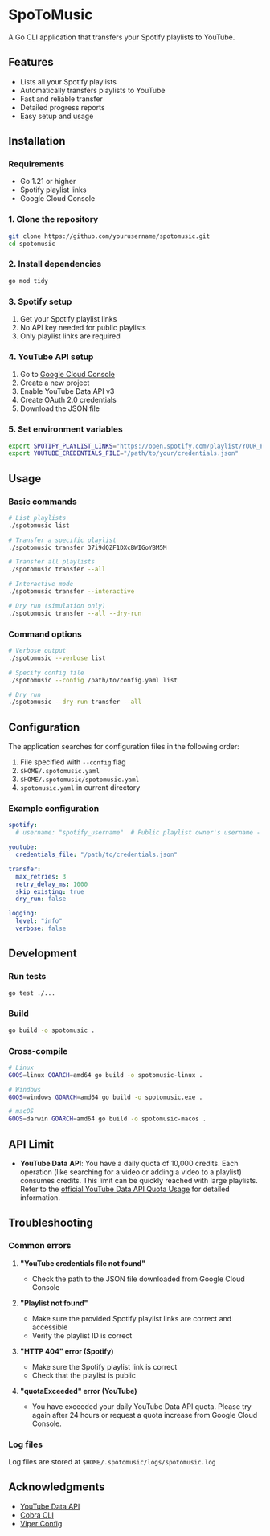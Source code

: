 # SpoToMusic

A Go CLI application that transfers your Spotify playlists to YouTube.

## Features

- Lists all your Spotify playlists
- Automatically transfers playlists to YouTube
- Fast and reliable transfer
- Detailed progress reports
- Easy setup and usage

## Installation

### Requirements

- Go 1.21 or higher
- Spotify playlist links
- Google Cloud Console 

### 1. Clone the repository

```bash
git clone https://github.com/yourusername/spotomusic.git
cd spotomusic
```

### 2. Install dependencies

```bash
go mod tidy
```

### 3. Spotify setup

1. Get your Spotify playlist links
2. No API key needed for public playlists
3. Only playlist links are required

### 4. YouTube API setup

1. Go to [Google Cloud Console](https://console.cloud.google.com/)
2. Create a new project
3. Enable YouTube Data API v3
4. Create OAuth 2.0 credentials
5. Download the JSON file

### 5. Set environment variables

```bash
export SPOTIFY_PLAYLIST_LINKS="https://open.spotify.com/playlist/YOUR_PLAYLIST_ID_1,https://open.spotify.com/playlist/YOUR_PLAYLIST_ID_2"
export YOUTUBE_CREDENTIALS_FILE="/path/to/your/credentials.json"
```
## Usage

### Basic commands

```bash
# List playlists
./spotomusic list

# Transfer a specific playlist
./spotomusic transfer 37i9dQZF1DXcBWIGoYBM5M

# Transfer all playlists
./spotomusic transfer --all

# Interactive mode
./spotomusic transfer --interactive

# Dry run (simulation only)
./spotomusic transfer --all --dry-run
```

### Command options

```bash
# Verbose output
./spotomusic --verbose list

# Specify config file
./spotomusic --config /path/to/config.yaml list

# Dry run
./spotomusic --dry-run transfer --all
```

## Configuration

The application searches for configuration files in the following order:

1. File specified with `--config` flag
2. `$HOME/.spotomusic.yaml`
3. `$HOME/.spotomusic/spotomusic.yaml`
4. `spotomusic.yaml` in current directory

### Example configuration

```yaml
spotify:
  # username: "spotify_username"  # Public playlist owner's username - No longer needed with playlist links

youtube:
  credentials_file: "/path/to/credentials.json"

transfer:
  max_retries: 3
  retry_delay_ms: 1000
  skip_existing: true
  dry_run: false

logging:
  level: "info"
  verbose: false
```

## Development

### Run tests

```bash
go test ./...
```

### Build

```bash
go build -o spotomusic .
```

### Cross-compile

```bash
# Linux
GOOS=linux GOARCH=amd64 go build -o spotomusic-linux .

# Windows
GOOS=windows GOARCH=amd64 go build -o spotomusic.exe .

# macOS
GOOS=darwin GOARCH=amd64 go build -o spotomusic-macos .
```

## API Limit

- **YouTube Data API**: You have a daily quota of 10,000 credits. Each operation (like searching for a video or adding a video to a playlist) consumes credits. This limit can be quickly reached with large playlists. Refer to the [official YouTube Data API Quota Usage](https://developers.google.com/youtube/v3/guides/quota) for detailed information.

## Troubleshooting

### Common errors

1. **"YouTube credentials file not found"**
   - Check the path to the JSON file downloaded from Google Cloud Console

2. **"Playlist not found"**
   - Make sure the provided Spotify playlist links are correct and accessible
   - Verify the playlist ID is correct

3. **"HTTP 404" error (Spotify)**
   - Make sure the Spotify playlist link is correct
   - Check that the playlist is public

4. **"quotaExceeded" error (YouTube)**
   - You have exceeded your daily YouTube Data API quota. Please try again after 24 hours or request a quota increase from Google Cloud Console.

### Log files

Log files are stored at `$HOME/.spotomusic/logs/spotomusic.log`


## Acknowledgments

- [YouTube Data API](https://developers.google.com/youtube/v3)
- [Cobra CLI](https://github.com/spf13/cobra)
- [Viper Config](https://github.com/spf13/viper)
